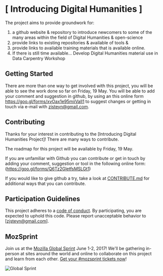 # [ Introducing Digital Humanities ]

The project aims to provide groundwork for:

1. a github website & repository to introduce newcomers to some of the many areas within the field of Digital Humanities & open-science
2. provide links to existing repositories & available of tools &
3. provide links to available training materials that is available online.
4. If there is still time available... Develop Digital Humanities material use in Data Carpentry Workshop

## Getting Started

There are more than one way to get involved with this project, you will be able to see the work done so far on Friday, 19 May. You will be able to add your comment and suggestion in github, by using an this online form https://goo.gl/forms/xvOax1e95miiVaIl1 to suggest changes or getting in touch via e-mail with zjsteyn@gmail.com.

## Contributing

Thanks for your interest in contributing to the [Introducing Digital Humanities Project]! There are many ways to contribute. 

The roadmap for this project will be available by Friday, 19 May.

If you are unfamiliar with Github you can contribute or get in touch by adding your comment, suggestion or tool in the following online form: (https://goo.gl/forms/Q6Tz2GletfsMSLGt1) 

If you would like to give github a try, take a look at [CONTRIBUTE.md](CONTRIBUTE.md) for additional ways that you can contribute.


## Participation Guidelines

This project adheres to a [code of conduct](CODE_OF_CONDUCT.md). By participating, you are expected to uphold this code. Please report unacceptable behavior to [zjsteyn@gmail.com].

## MozSprint

Join us at the [Mozilla Global Sprint](http://mozilla.github.io/global-sprint/) June 1-2, 2017! We'll be gathering in-person at sites around the world and online to collaborate on this project and learn from each other. [Get your #mozsprint tickets now](http://mozilla.github.io/global-sprint/)!

![Global Sprint](https://cloud.githubusercontent.com/assets/617994/24632585/b2b07dcc-1892-11e7-91cf-f9e473187cf7.png)
